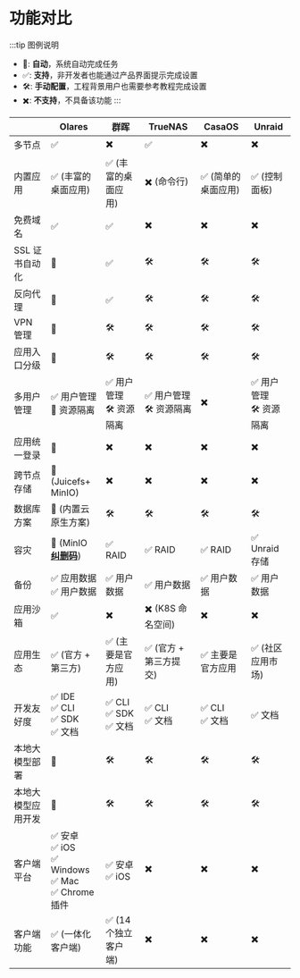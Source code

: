 # 功能对比
:::tip 图例说明
- 🚀: **自动**，系统自动完成任务
- ✅: **支持**，非开发者也能通过产品界面提示完成设置
- 🛠️: **手动配置**，工程背景用户也需要参考教程完成设置
- ✖️: **不支持**，不具备该功能
  :::

|           | Olares                                                                                        | 群晖                       | TrueNAS            | CasaOS         | Unraid              |
|-----------|-----------------------------------------------------------------------------------------------|--------------------------|--------------------|----------------|---------------------|
| 多节点       | ✅                                                                                             | ✖️                       | ✅                  | ✖️             | ✖️                  |
| 内置应用      | ✅ (丰富的桌面应用)                                                                                   | ✅ (丰富的桌面应用)              | ✖️ (命令行)           | ✅ (简单的桌面应用)    | ✅ (控制面板)            |
| 免费域名      | ✅                                                                                             | ✅                        | ✖️                 | ✖️             | ✖️                  |
| SSL 证书自动化 | 🚀                                                                                            | ✅                        | 🛠️                | 🛠️            | 🛠️                 |
| 反向代理      | 🚀                                                                                            | ✅                        | 🛠️                | 🛠️            | 🛠️                 |
| VPN 管理    | 🚀                                                                                            | 🛠️                      | 🛠️                | 🛠️            | 🛠️                 |
| 应用入口分级    | 🚀                                                                                            | 🛠️                      | 🛠️                | 🛠️            | 🛠️                 |
| 多用户管理     | ✅ 用户管理 <br>🚀 资源隔离                                                                            | ✅ 用户管理<br>🛠️ 资源隔离       | ✅ 用户管理<br>🛠️ 资源隔离 | ✖️             | ✅ 用户管理 <br>🛠️ 资源隔离 |
| 应用统一登录    | 🚀                                                                                            | ✖️                       | ✖️                 | ✖️             | ✖️                  |
| 跨节点存储     | 🚀 (Juicefs+<br>MinIO)                                                                        | ✖️                       | ✖️                 | ✖️             | ✖️                  |
| 数据库方案     | 🚀 (内置云原生方案)                                                                                  | 🛠️                      | 🛠️                | 🛠️            | 🛠️                 |
| 容灾        | 🚀 (MinIO [**纠删码**](https://min.io/docs/minio/linux/operations/concepts/erasure-coding.html)) | ✅ RAID                   | ✅ RAID             | ✅ RAID         | ✅ Unraid 存储         |
| 备份        | ✅ 应用数据 <br>✅ 用户数据                                                                             | ✅ 用户数据                   | ✅ 用户数据             | ✅ 用户数据         | ✅ 用户数据              |
| 应用沙箱      | ✅                                                                                             | ✖️                       | ✖️ (K8S 命名空间)      | ✖️             | ✖️                  |
| 应用生态      | ✅ (官方 + 第三方)                                                                                  | ✅ (主要是官方应用)              | ✅ (官方 + 第三方提交)     | ✅ 主要是官方应用      | ✅ (社区应用市场)          |
| 开发友好度     | ✅ IDE <br>✅ CLI <br>✅ SDK <br>✅ 文档                                                            | ✅ CLI <br>✅ SDK <br>✅ 文档 | ✅ CLI <br>✅ 文档     | ✅ CLI <br>✅ 文档 | ✅ 文档                |
| 本地大模型部署   | 🚀                                                                                            | 🛠️                      | 🛠️                | 🛠️            | 🛠️                 |
| 本地大模型应用开发 | 🚀                                                                                            | 🛠️                      | 🛠️                | 🛠️            | 🛠️                 |
| 客户端平台     | ✅ 安卓 <br>✅ iOS <br>✅ Windows <br>✅ Mac <br>✅ Chrome 插件                                        | ✅ 安卓 <br>✅ iOS           | ✖️                 | ✖️             | ✖️                  |
| 客户端功能     | ✅ (一体化客户端)                                                                                    | ✅ (14个独立客户端)             | ✖️                 | ✖️             | ✖️                  |